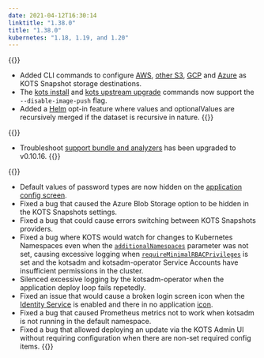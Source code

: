 ```yaml
---
date: 2021-04-12T16:30:14
linktitle: "1.38.0"
title: "1.38.0"
kubernetes: "1.18, 1.19, and 1.20"
---
```

{{<features>}}
* Added CLI commands to configure [AWS](/kots-cli/velero/configure-aws-s3/), [other S3](/kots-cli/velero/configure-other-s3/), [GCP](/kots-cli/velero/configure-gcp/) and [Azure](/kots-cli/velero/configure-azure/) as KOTS Snapshot storage destinations.
* The [kots install](/kots-cli/install/) and [kots upstream upgrade](/kots-cli/upstream/) commands now support the `--disable-image-push` flag.
* Added a [Helm](/vendor/helm/optional-value-keys/) opt-in feature where values and optionalValues are recursively merged if the dataset is recursive in nature. 
{{</features>}}

{{<changes>}}
* Troubleshoot [support bundle and analyzers](/kotsadm/troubleshooting/support-bundle/) has been upgraded to v0.10.16.
{{</changes>}}

{{<fixes>}}
* Default values of password types are now hidden on the [application config screen](/kotsadm/installing/online-install/#config-screen). 
* Fixed a bug that caused the Azure Blob Storage option to be hidden in the KOTS Snapshots settings.
* Fixed a bug that could cause errors switching between KOTS Snapshots providers.
* Fixed a bug where KOTS would watch for changes to Kubernetes Namespaces even when the [`additionalNamespaces`](https://kots.io/reference/v1beta1/application/#additionalnamespaces) parameter was not set, causing excessive logging when [`requireMinimalRBACPrivileges`](https://kots.io/reference/v1beta1/application/#requireminimalrbacprivileges) is set and the kotsadm and kotsadm-operator Service Accounts have insufficient permissions in the cluster.
* Silenced excessive logging by the kotsadm-operator when the application deploy loop fails repetedly.
* Fixed an issue that would cause a broken login screen icon when the [Identity Service](https://kots.io/vendor/identity-service/configuring-identity-service/) is enabled and there in no application [icon](https://kots.io/reference/v1beta1/application/#icon).
* Fixed a bug that caused Prometheus metrics not to work when kotsadm is not running in the default namespace.
* Fixed a bug that allowed deploying an update via the KOTS Admin UI without requiring configuration when there are non-set required config items.
{{</fixes>}}
